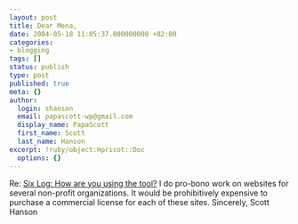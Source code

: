 ```yaml
---
layout: post
title: Dear Mena,
date: 2004-05-18 11:05:37.000000000 +02:00
categories:
- blogging
tags: []
status: publish
type: post
published: true
meta: {}
author:
  login: shanson
  email: papascott-wp@gmail.com
  display_name: PapaScott
  first_name: Scott
  last_name: Hanson
excerpt: !ruby/object:Hpricot::Doc
  options: {}
---
```

<p>Re: <a title="Six Log: How are you using the tool?" href="http://www.sixapart.com/log/2004/05/how_are_you_usi.shtml">Six Log: How are you using the tool?</a> I do pro-bono work on websites for several non-profit organizations. It would be prohibitively expensive to purchase a commercial license for each of these sites. Sincerely, Scott Hanson</p>
